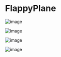 # FlappyPlane
 
![image](https://github.com/user-attachments/assets/a1aaa193-c826-4d13-aa2d-8dc3aff10ef5)

![image](https://github.com/user-attachments/assets/b2e49947-e51a-456a-ba1f-f131fe8ccd6a)

![image](https://github.com/user-attachments/assets/a94bc46c-cb41-4619-992b-a68733b02aae)

![image](https://github.com/user-attachments/assets/1b1fa9f0-c49a-4c40-9963-0cc8a55b1d63)

